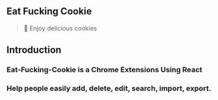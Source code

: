 ## Eat Fucking Cookie

> 🍪 Enjoy delicious cookies

## Introduction

### Eat-Fucking-Cookie is a Chrome Extensions Using React
### Help people easily add, delete, edit, search, import, export.
